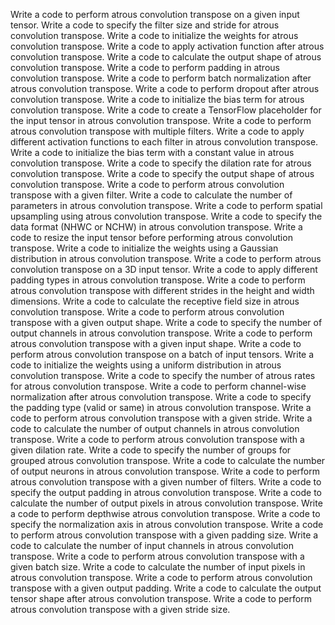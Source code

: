 Write a code to perform atrous convolution transpose on a given input tensor.
Write a code to specify the filter size and stride for atrous convolution transpose.
Write a code to initialize the weights for atrous convolution transpose.
Write a code to apply activation function after atrous convolution transpose.
Write a code to calculate the output shape of atrous convolution transpose.
Write a code to perform padding in atrous convolution transpose.
Write a code to perform batch normalization after atrous convolution transpose.
Write a code to perform dropout after atrous convolution transpose.
Write a code to initialize the bias term for atrous convolution transpose.
Write a code to create a TensorFlow placeholder for the input tensor in atrous convolution transpose.
Write a code to perform atrous convolution transpose with multiple filters.
Write a code to apply different activation functions to each filter in atrous convolution transpose.
Write a code to initialize the bias term with a constant value in atrous convolution transpose.
Write a code to specify the dilation rate for atrous convolution transpose.
Write a code to specify the output shape of atrous convolution transpose.
Write a code to perform atrous convolution transpose with a given filter.
Write a code to calculate the number of parameters in atrous convolution transpose.
Write a code to perform spatial upsampling using atrous convolution transpose.
Write a code to specify the data format (NHWC or NCHW) in atrous convolution transpose.
Write a code to resize the input tensor before performing atrous convolution transpose.
Write a code to initialize the weights using a Gaussian distribution in atrous convolution transpose.
Write a code to perform atrous convolution transpose on a 3D input tensor.
Write a code to apply different padding types in atrous convolution transpose.
Write a code to perform atrous convolution transpose with different strides in the height and width dimensions.
Write a code to calculate the receptive field size in atrous convolution transpose.
Write a code to perform atrous convolution transpose with a given output shape.
Write a code to specify the number of output channels in atrous convolution transpose.
Write a code to perform atrous convolution transpose with a given input shape.
Write a code to perform atrous convolution transpose on a batch of input tensors.
Write a code to initialize the weights using a uniform distribution in atrous convolution transpose.
Write a code to specify the number of atrous rates for atrous convolution transpose.
Write a code to perform channel-wise normalization after atrous convolution transpose.
Write a code to specify the padding type (valid or same) in atrous convolution transpose.
Write a code to perform atrous convolution transpose with a given stride.
Write a code to calculate the number of output channels in atrous convolution transpose.
Write a code to perform atrous convolution transpose with a given dilation rate.
Write a code to specify the number of groups for grouped atrous convolution transpose.
Write a code to calculate the number of output neurons in atrous convolution transpose.
Write a code to perform atrous convolution transpose with a given number of filters.
Write a code to specify the output padding in atrous convolution transpose.
Write a code to calculate the number of output pixels in atrous convolution transpose.
Write a code to perform depthwise atrous convolution transpose.
Write a code to specify the normalization axis in atrous convolution transpose.
Write a code to perform atrous convolution transpose with a given padding size.
Write a code to calculate the number of input channels in atrous convolution transpose.
Write a code to perform atrous convolution transpose with a given batch size.
Write a code to calculate the number of input pixels in atrous convolution transpose.
Write a code to perform atrous convolution transpose with a given output padding.
Write a code to calculate the output tensor shape after atrous convolution transpose.
Write a code to perform atrous convolution transpose with a given stride size.
